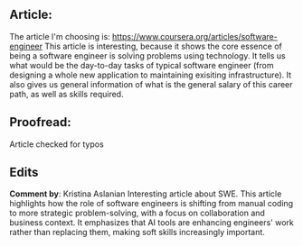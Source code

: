 ## Article:
The article I'm choosing is: https://www.coursera.org/articles/software-engineer
This article is interesting, because it shows the core essence of being a software engineer is solving problems using technology. It tells us what would be the day-to-day tasks of typical software engineer (from designing a whole new application to maintaining exisiting infrastructure). It also gives us general information of what is the general salary of this career path, as well as skills required.

## Proofread:
Article checked for typos
## Edits

**Comment by**: Kristina Aslanian
Interesting article about SWE. This article highlights how the role of software engineers is shifting from manual coding to more strategic problem-solving, with a focus on collaboration and business context. It emphasizes that AI tools are enhancing engineers' work rather than replacing them, making soft skills increasingly important. 
